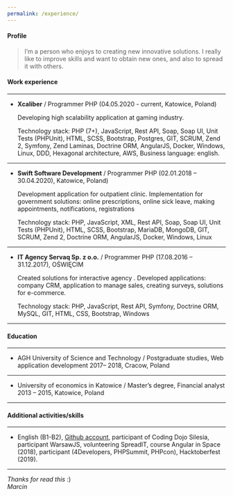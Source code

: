 ```yaml
---
permalink: /experience/
---
```



#### Profile
> I’m a person who enjoys to creating new innovative solutions. I really like to improve skills and want to obtain new ones, and also to spread it with others.  



#### Work experience
---
* **Xcaliber** / Programmer PHP (04.05.2020 - current, Katowice, Poland)

    Developing high scalability application at gaming industry.

    Technology stack: PHP (7+), JavaScript, Rest API, Soap, Soap UI, Unit Tests (PHPUnit), HTML, SCSS, Bootstrap, Postgres, GIT, SCRUM, Zend 2, Symfony, Zend Laminas, Doctrine ORM, AngularJS, Docker, Windows, Linux, DDD, Hexagonal architecture, AWS, Business language: english.

---

* **Swift Software Development** / Programmer PHP (02.01.2018 – 30.04.2020), Katowice, Poland)

    Development application for outpatient clinic. Implementation for government solutions: online prescriptions, online sick leave, making appointments, notifications, registrations

    Technology stack: PHP, JavaScript, XML, Rest API, Soap, Soap UI, Unit Tests (PHPUnit), HTML, SCSS, Bootstrap, MariaDB, MongoDB, GIT, SCRUM, Zend 2, Doctrine ORM, AngularJS, Docker, Windows, Linux

---
* **IT Agency Servaq Sp. z o.o.** / Programmer PHP (17.08.2016 – 31.12.2017), OŚWIĘCIM

    Created solutions for interactive agency . Developed applications: company CRM, application to manage sales, creating surveys, solutions for e-commerce.

    Technology stack: PHP, JavaScript, Rest API, Symfony, Doctrine ORM, MySQL, GIT, HTML, CSS, Bootstrap, Windows  

---
#### Education
---
* AGH University of Science and Technology / Postgraduate studies, Web application development
2017– 2018, Cracow, Poland  

---
* University of economics in Katowice / Master’s degree, Financial analyst
2013 – 2015, Katowice, Poland

---

#### Additional activities/skills

---
* English (B1-B2), [Github account](https://github.com/MarcinGladkowski), participant of Coding Dojo Silesia, participant  WarsawJS, volunteering SpreadIT, course Angular in Space (2018), participant (4Developers, PHPSummit, PHPcon), Hacktoberfest (2019).

---

_Thanks for read this_ :)  
_Marcin_